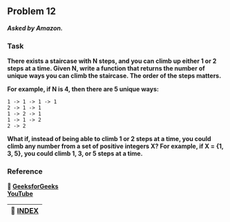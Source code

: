 ## Problem 12
***Asked by Amazon.***
### Task
**There exists a staircase with N steps, and you can climb up either 1 or 2 steps at a time. Given N, write a function that returns the number of unique ways you can climb the staircase. The order of the steps matters.**

**For example, if N is 4, then there are 5 unique ways:**
```
1 -> 1 -> 1 -> 1
2 -> 1 -> 1
1 -> 2 -> 1
1 -> 1 -> 2
2 -> 2
```
**What if, instead of being able to climb 1 or 2 steps at a time, you could climb any number from a set of positive integers X? For example, if X = {1, 3, 5}, you could climb 1, 3, or 5 steps at a time.**

### Reference
**:green_book: [GeeksforGeeks](https://www.geeksforgeeks.org/count-ways-reach-nth-stair/)**    
**[YouTube](https://youtu.be/5o-kdjv7FD0)**

|**:file_folder: [INDEX](https://github.com/theInvincible/Daily-Coding-Problem/blob/master/Collection/INDEX.md)**|
|----------------------------------------------------------------------------------------------------------------|
